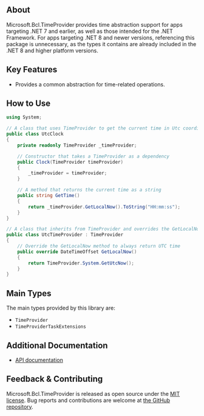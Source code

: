 ﻿## About

Microsoft.Bcl.TimeProvider provides time abstraction support for apps targeting .NET 7 and earlier, as well as those intended for the .NET Framework. For apps targeting .NET 8 and newer versions, referencing this package is unnecessary, as the types it contains are already included in the .NET 8 and higher platform versions.

## Key Features

* Provides a common abstraction for time-related operations.

## How to Use

```csharp
using System;

// A class that uses TimeProvider to get the current time in Utc coordinates
public class UtcClock
{
    private readonly TimeProvider _timeProvider;

    // Constructor that takes a TimeProvider as a dependency
    public Clock(TimeProvider timeProvider)
    {
        _timeProvider = timeProvider;
    }

    // A method that returns the current time as a string
    public string GetTime()
    {
        return _timeProvider.GetLocalNow().ToString("HH:mm:ss");
    }
}

// A class that inherits from TimeProvider and overrides the GetLocalNow method
public class UtcTimeProvider : TimeProvider
{
    // Override the GetLocalNow method to always return UTC time
    public override DateTimeOffset GetLocalNow()
    {
        return TimeProvider.System.GetUtcNow();
    }
}

```

## Main Types

The main types provided by this library are:

* `TimeProvider`
* `TimeProviderTaskExtensions`

## Additional Documentation

* [API documentation](https://learn.microsoft.com/dotnet/api/system.timeprovider)

## Feedback & Contributing

Microsoft.Bcl.TimeProvider is released as open source under the [MIT license](https://licenses.nuget.org/MIT). Bug reports and contributions are welcome at [the GitHub repository](https://github.com/dotnet/runtime).